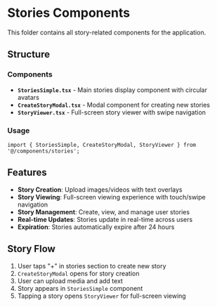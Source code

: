 # Stories Components

This folder contains all story-related components for the application.

## Structure

### Components
- **`StoriesSimple.tsx`** - Main stories display component with circular avatars
- **`CreateStoryModal.tsx`** - Modal component for creating new stories
- **`StoryViewer.tsx`** - Full-screen story viewer with swipe navigation

### Usage

```tsx
import { StoriesSimple, CreateStoryModal, StoryViewer } from '@/components/stories';
```

## Features

- **Story Creation**: Upload images/videos with text overlays
- **Story Viewing**: Full-screen viewing experience with touch/swipe navigation
- **Story Management**: Create, view, and manage user stories
- **Real-time Updates**: Stories update in real-time across users
- **Expiration**: Stories automatically expire after 24 hours

## Story Flow

1. User taps "+" in stories section to create new story
2. `CreateStoryModal` opens for story creation
3. User can upload media and add text
4. Story appears in `StoriesSimple` component
5. Tapping a story opens `StoryViewer` for full-screen viewing